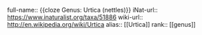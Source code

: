full-name:: {{cloze Genus: Urtica (nettles)}}
iNat-url:: https://www.inaturalist.org/taxa/51886
wiki-url:: http://en.wikipedia.org/wiki/Urtica
alias:: [[Urtica]]
rank:: [[genus]]